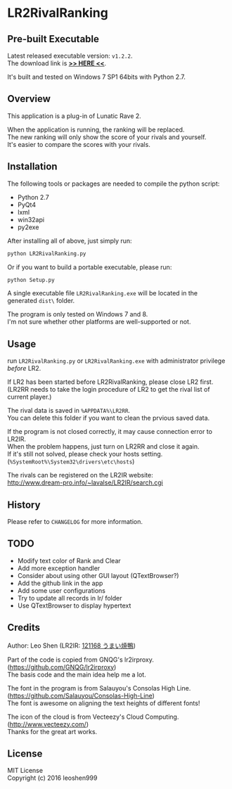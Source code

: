 # LR2RivalRanking

## Pre-built Executable
Latest released executable version:  ```v1.2.2```.  
The download link is [__>> HERE <<__](https://github.com/leoshen999/LR2RivalRanking/releases/download/v1.2.2/LR2RivalRanking.v1.2.2.zip).

It's built and tested on Windows 7 SP1 64bits with Python 2.7.  

## Overview
This application is a plug-in of Lunatic Rave 2.

When the application is running, the ranking will be replaced.  
The new ranking will only show the score of your rivals and yourself.  
It's easier to compare the scores with your rivals.



## Installation
The following tools or packages are needed to compile the python script:
* Python 2.7
* PyQt4
* lxml
* win32api
* py2exe

After installing all of above, just simply run:
```python
python LR2RivalRanking.py
```

Or if you want to build a portable executable, please run:
```python
python Setup.py
```
A single executable file ```LR2RivalRanking.exe``` will be located in the generated ```dist\``` folder.

The program is only tested on Windows 7 and 8.  
I'm not sure whether other platforms are well-supported or not.

## Usage
run ```LR2RivalRanking.py``` or ```LR2RivalRanking.exe``` with administrator privilege *before* LR2.

If LR2 has been started before LR2RivalRanking, please close LR2 first.  
(LR2RR needs to take the login procedure of LR2 to get the rival list of current player.)

The rival data is saved in ```%APPDATA%\LR2RR```.  
You can delete this folder if you want to clean the prvious saved data.

If the program is not closed correctly, it may cause connection error to LR2IR.  
When the problem happens, just turn on LR2RR and close it again.  
If it's still not solved, please check your hosts setting.  
(```%SystemRoot%\System32\drivers\etc\hosts```)

The rivals can be registered on the LR2IR website:  
http://www.dream-pro.info/~lavalse/LR2IR/search.cgi

## History
Please refer to ```CHANGELOG``` for more information.

## TODO
* Modify text color of Rank and Clear
* Add more exception handler
* Consider about using other GUI layout (QTextBrowser?)
* Add the github link in the app
* Add some user configurations
* Try to update all records in Ir/ folder
* Use QTextBrowser to display hypertext

## Credits
Author: Leo Shen (LR2IR: [121168 うまい焼鴨](http://www.dream-pro.info/~lavalse/LR2IR/search.cgi?mode=mypage&playerid=121168))

Part of the code is copied from GNQG's lr2irproxy.  
(https://github.com/GNQG/lr2irproxy)   
The basis code and the main idea help me a lot.

The font in the program is from Salauyou's Consolas High Line.  
(https://github.com/Salauyou/Consolas-High-Line)  
The font is awesome on aligning the text heights of different fonts!

The icon of the cloud is from Vecteezy's Cloud Computing.  
(http://www.vecteezy.com/)  
Thanks for the great art works.

## License
MIT License   
Copyright (c) 2016 leoshen999